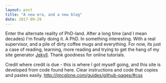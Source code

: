 ```yaml
---
layout: post
title: "A new era, and a new blog"
date: 2017-09-29
---
```


Enter the alternate reality of PhD-land.  After a long time (and I mean decades) I'm finally doing it.  A PhD.  In something interesting.  With a real supervisor, and a pile of dirty coffee mugs and everything.  For now, its just a case of reading, learning, more reading and trying to get the hang of my site generator [Jekyll](http://jekyllrb.com).  Thank goodness for online tutorials.

Credit where credit is due - this is where I got myself going, and this site is developed from code found here.  Clear instructions and code that copies and pastes easily.  http://jmcglone.com/guides/github-pages/#css

